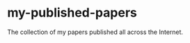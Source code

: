 my-published-papers
===================

The collection of my papers published all across the Internet.

